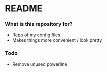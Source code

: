 # README #

### What is this repository for? ###

* Repo of my config files
* Makes things more convenient / look pretty

### Todo ###

* Remove unused powerline

